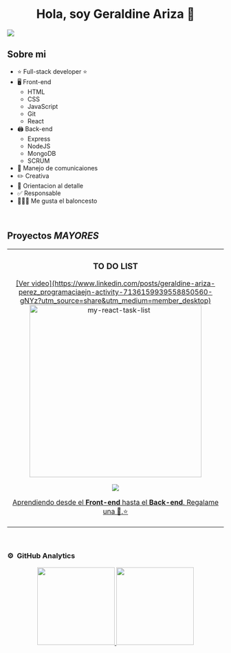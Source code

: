 <div align="center">
<h1 align="center">Hola, soy Geraldine Ariza 👋</h1>
</div>
<img src="https://www.canva.com/design/DAF9DscP2c0/ofypDUgYvCLaJo8ksLceNg/view?utm_content=DAF9DscP2c0&utm_campaign=designshare&utm_medium=link&utm_source=publishsharelink&mode=preview">


## Sobre mi


- ⭐ Full-stack developer ⭐ 
- 🖥️ Front-end
    - HTML
    - CSS
    - JavaScript
    - Git
    - React 
- 🖨️ Back-end
    - Express
    - NodeJS 
    - MongoDB
    - SCRUM
- 🎥 Manejo de comunicaiones 
- ✏️ Creativa 
- 🎀 Orientacion al detalle 
- ✅ Responsable
- ⛹🏾‍♂️ Me gusta el baloncesto

<br>

## Proyectos *MAYORES*
<table>
<tr>
<td width="50%">
<h3 align="center">TO DO LIST</h3>
<div align="center">

<a href="https://github.com/GeralAriza12/my-react-task-list/tree/review-3/" target="_blank">
[Ver video](https://www.linkedin.com/posts/geraldine-ariza-perez_programaciaejn-activity-7136159939558850560-gNYz?utm_source=share&utm_medium=member_desktop)
<img src="https://drive.google.com/file/d/11IGXCmTkFvtOgtmmFqfbofQhpEWzONxX/view?usp=drive_link" width="400" alt="my-react-task-list"></a>

<p>
<a href="https://github.com/GeralAriza12/my-react-task-list/tree/review-3/" target="_red">
<img src="https://img.shields.io/badge/C%C3%93DIGO-000?style=for-the-badge&logo=github&logoColor=whit4">
</p>
<p>Aprendiendo desde el <strong>Front-end</strong> hasta el <strong>Back-end</strong>. Regalame una 🌟.⭐</p>
</div>
                                                                                      
</td>  
</table>                                                                                 
</div>
<br>

### ⚙️ &nbsp;GitHub Analytics

<p align="center">
<a href="https://github.com/GeralAriza12">
  <img height="180em" src="https://github-readme-stats-eight-theta.vercel.app/api?username=GeralAriza12&show_icons=true&theme=algolia&include_all_commits=true&count_private=true"/>
  <img height="180em" src="https://github-readme-stats-eight-theta.vercel.app/api/top-langs/?username=GeralAriza12&layout=compact&langs_count=8&theme=algolia"/>
</a>
</p>
